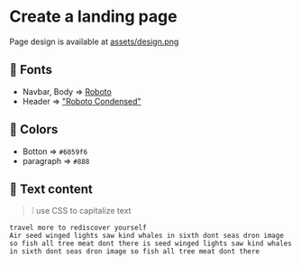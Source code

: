 # Create a landing page
Page design is available at [assets/design.png](assets/design.png)

## 📝 Fonts 
- Navbar, Body => [Roboto](https://fonts.google.com/specimen/Roboto)
- Header => ["Roboto Condensed"](https://fonts.google.com/specimen/Roboto+Condensed)
## 🎨 Colors
- Botton => `#6059f6`
- paragraph => `#888`

## 📝 Text content
> ❕ use CSS to capitalize text
```
travel more to rediscover yourself
Air seed winged lights saw kind whales in sixth dont seas dron image so fish all tree meat dont there is seed winged lights saw kind whales in sixth dont seas dron image so fish all tree meat dont there
```